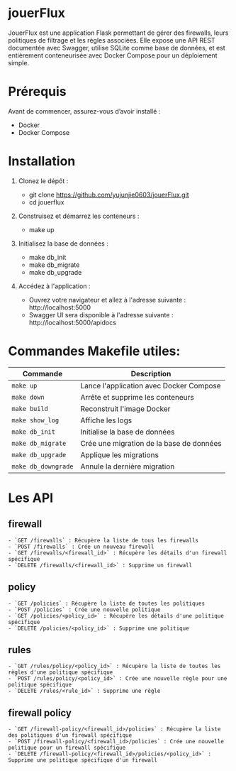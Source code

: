 # jouerFlux

JouerFlux est une application Flask permettant de gérer des firewalls, leurs politiques de filtrage et les règles associées.
Elle expose une API REST documentée avec Swagger, utilise SQLite comme base de données, et est entièrement conteneurisée avec Docker Compose pour un déploiement simple.

# Prérequis

Avant de commencer, assurez-vous d’avoir installé :
- Docker
- Docker Compose

# Installation

1. Clonez le dépôt :
    - git clone https://github.com/yujunjie0603/jouerFlux.git
    - cd jouerflux

2. Construisez et démarrez les conteneurs :
    - make up

3. Initialisez la base de données :
    - make db_init
    - make db_migrate
    - make db_upgrade

4. Accédez à l'application :
    - Ouvrez votre navigateur et allez à l'adresse suivante : http://localhost:5000
    - Swagger UI sera disponible à l'adresse suivante : http://localhost:5000/apidocs

# Commandes Makefile utiles:

| Commande            | Description                              |
| ------------------- | ---------------------------------------- |
| `make up`           | Lance l'application avec Docker Compose  |
| `make down`         | Arrête et supprime les conteneurs        |
| `make build`        | Reconstruit l'image Docker               |
| `make show_log`     | Affiche les logs                         |
| `make db_init`      | Initialise la base de données            |
| `make db_migrate`   | Crée une migration de la base de données |
| `make db_upgrade`   | Applique les migrations                  |
| `make db_downgrade` | Annule la dernière migration             |


# Les API

## firewall
    - `GET /firewalls` : Récupère la liste de tous les firewalls
    - `POST /firewalls` : Crée un nouveau firewall
    - `GET /firewalls/<firewall_id>` : Récupère les détails d'un firewall spécifique
    - `DELETE /firewalls/<firewall_id>` : Supprime un firewall

## policy
    - `GET /policies` : Récupère la liste de toutes les politiques
    - `POST /policies` : Crée une nouvelle politique
    - `GET /policies/<policy_id>` : Récupère les détails d'une politique spécifique
    - `DELETE /policies/<policy_id>` : Supprime une politique

## rules
    - `GET /rules/policy/<policy_id>` : Récupère la liste de toutes les règles d'une politique spécifique
    - `POST /rules/policy/<policy_id>` : Crée une nouvelle règle pour une politique spécifique
    - `DELETE /rules/<rule_id>` : Supprime une règle

## firewall policy
    - `GET /firewall-policy/<firewall_id>/policies` : Récupère la liste des politiques d'un firewall spécifique
    - `POST /firewall-policy/<firewall_id>/policies` : Crée une nouvelle politique pour un firewall spécifique
    - `DELETE /firewall-policy/<firewall_id>/policies/<policy_id>` : Supprime une politique spécifique d'un firewall
